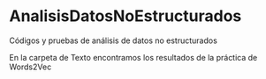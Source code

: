 # AnalisisDatosNoEstructurados
Códigos y pruebas de análisis de datos no estructurados

En la carpeta de Texto encontramos los resultados de la práctica de Words2Vec
